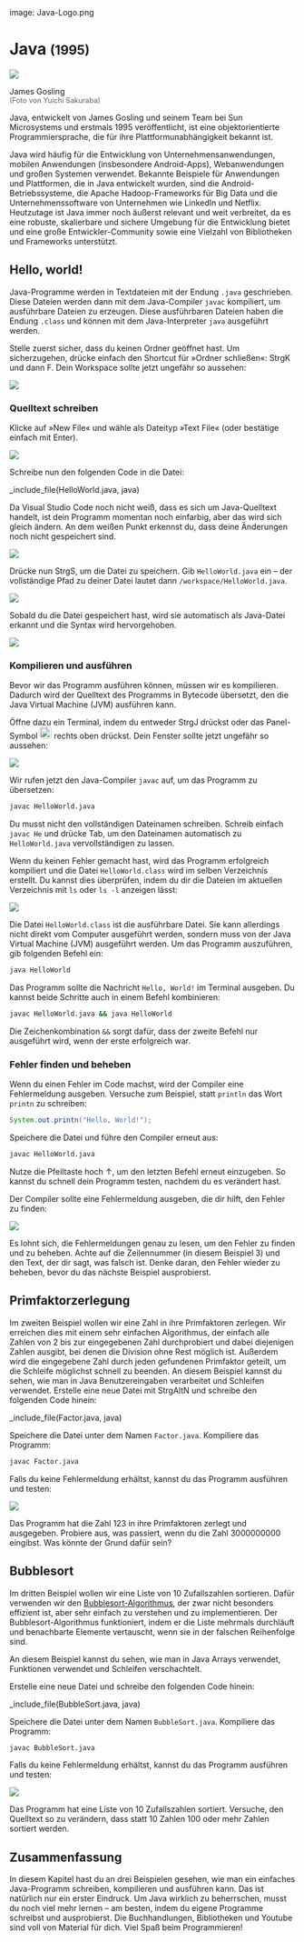 <div class='meta'>
image: Java-Logo.png
</div>

# Java <span style='font-size: 80%;'>(1995)</span>

<div class='floatright' style='width: 12em;'>
    <img src='gosling.webp'>
    <p>
      James Gosling<br>
      <span style='font-size: 90%; opacity: 0.7;'>(Foto von Yuichi Sakuraba)</span>
    </p>
</div>

<p class='abstract'>
Java, entwickelt von James Gosling und seinem Team bei Sun Microsystems und erstmals 1995 veröffentlicht, ist eine objektorientierte Programmiersprache, die für ihre Plattformunabhängigkeit bekannt ist.
</p>

Java wird häufig für die Entwicklung von Unternehmensanwendungen, mobilen Anwendungen (insbesondere Android-Apps), Webanwendungen und großen Systemen verwendet. Bekannte Beispiele für Anwendungen und Plattformen, die in Java entwickelt wurden, sind die Android-Betriebssysteme, die Apache Hadoop-Frameworks für Big Data und die Unternehmenssoftware von Unternehmen wie LinkedIn und Netflix. Heutzutage ist Java immer noch äußerst relevant und weit verbreitet, da es eine robuste, skalierbare und sichere Umgebung für die Entwicklung bietet und eine große Entwickler-Community sowie eine Vielzahl von Bibliotheken und Frameworks unterstützt.

<!--
## Eigenschaften

- **Objektorientierung**: Java ist eine objektorientierte Programmiersprache, die auf der Verwendung von Objekten und Klassen basiert.
- **Plattformunabhängigkeit**: Java-Programme können auf verschiedenen Betriebssystemen und Plattformen ausgeführt werden.
- **Sicherheit**: Java bietet eine Vielzahl von Sicherheitsfunktionen, die es ermöglichen, sichere Anwendungen zu entwickeln.
- **Performance**: Java ist eine der schnellsten Programmiersprachen und wird häufig für rechenintensive Anwendungen eingesetzt.
- **Community**: Java hat eine aktive und engagierte Community, die eine Vielzahl von Bibliotheken und Frameworks entwickelt hat.
- **Vielseitigkeit**: Java wird in vielen Bereichen eingesetzt, darunter Anwendungsentwicklung, Webentwicklung und Datenbankprogrammierung.
-->

## Hello, world!

Java-Programme werden in Textdateien mit der Endung `.java` geschrieben. Diese Dateien werden dann mit dem Java-Compiler `javac` kompiliert, um ausführbare Dateien zu erzeugen. Diese ausführbaren Dateien haben die Endung `.class` und können mit dem Java-Interpreter `java` ausgeführt werden.

Stelle zuerst sicher, dass du keinen Ordner geöffnet hast. Um sicherzugehen, drücke einfach den Shortcut für »Ordner schließen«: <span class='key'>Strg</span><span class='key'>K</span> und dann <span class='key'>F</span>. Dein Workspace sollte jetzt ungefähr so aussehen:

<img class='full' src='fresh-start.webp'>

### Quelltext schreiben

Klicke auf »New File« und wähle als Dateityp »Text File« (oder bestätige einfach mit <span class='key'>Enter</span>).

<img class='full' src='choose-filename.webp'>

Schreibe nun den folgenden Code in die Datei:

_include_file(HelloWorld.java, java)

Da Visual Studio Code noch nicht weiß, dass es sich um Java-Quelltext handelt, ist dein Programm momentan noch einfarbig, aber das wird sich gleich ändern. An dem weißen Punkt erkennst du, dass deine Änderungen noch nicht gespeichert sind.

<img class='full' src='no-syntax-highlighting.webp'>

Drücke nun <span class='key'>Strg</span><span class='key'>S</span>, um die Datei zu speichern. Gib `HelloWorld.java` ein – der vollständige Pfad zu deiner Datei lautet dann `/workspace/HelloWorld.java`.

<img class='full' src='enter-filename.webp'>

Sobald du die Datei gespeichert hast, wird sie automatisch als Java-Datei erkannt und die Syntax wird hervorgehoben.

<img class='full' src='syntax-highlighting.webp'>

### Kompilieren und ausführen

Bevor wir das Programm ausführen können, müssen wir es kompilieren.
Dadurch wird der Quelltext des Programms in Bytecode übersetzt, den die Java Virtual Machine (JVM) ausführen kann.

Öffne dazu ein Terminal, indem du entweder <span class='key'>Strg</span><span class='key'>J</span> drückst oder das Panel-Symbol <img src='../basics/panel.webp' style='border-radius: 4px; height: 1.5em;'> rechts oben drückst. Dein Fenster sollte jetzt ungefähr so aussehen:

<img class='full' src='code-with-terminal.webp'>

Wir rufen jetzt den Java-Compiler `javac` auf, um das Programm zu übersetzen:

```bash
javac HelloWorld.java
```

<div class='hint'>
Du musst nicht den vollständigen Dateinamen schreiben. Schreib einfach <code>javac He</code> und drücke <span class='key'>Tab</span>, um den Dateinamen automatisch zu <code>HelloWorld.java</code> vervollständigen zu lassen.
</div>

Wenn du keinen Fehler gemacht hast, wird das Programm erfolgreich kompiliert und die Datei `HelloWorld.class` wird im selben Verzeichnis erstellt. Du kannst dies überprüfen, indem du dir die Dateien im aktuellen Verzeichnis mit `ls` oder `ls -l` anzeigen lässt:

<img class='full' src='ls.webp'>

Die Datei `HelloWorld.class` ist die ausführbare Datei. Sie kann allerdings nicht direkt vom Computer ausgeführt werden, sondern muss von der Java Virtual Machine (JVM) ausgeführt werden.
Um das Programm auszuführen, gib folgenden Befehl ein:

```bash
java HelloWorld
```

Das Programm sollte die Nachricht `Hello, World!` im Terminal ausgeben. Du kannst beide Schritte auch in einem Befehl kombinieren:

```bash
javac HelloWorld.java && java HelloWorld
```

<div class='hint'>
Die Zeichenkombination <code>&amp;&amp;</code> sorgt dafür, dass der zweite Befehl nur ausgeführt wird, wenn der erste erfolgreich war.
</div>

### Fehler finden und beheben

Wenn du einen Fehler im Code machst, wird der Compiler eine Fehlermeldung ausgeben. Versuche zum Beispiel, statt `println` das Wort `printn` zu schreiben:

```java
System.out.printn("Hello, World!");
```

Speichere die Datei und führe den Compiler erneut aus:

```bash
javac HelloWorld.java
```

<div class='hint'>
Nutze die Pfeiltaste hoch <span class='key'>↑</span>, um den letzten Befehl erneut einzugeben. So kannst du schnell dein Programm testen, nachdem du es verändert hast.
</div>

Der Compiler sollte eine Fehlermeldung ausgeben, die dir hilft, den Fehler zu finden:

<img class='full' src='hello-error.webp'>

Es lohnt sich, die Fehlermeldungen genau zu lesen, um den Fehler zu finden und zu beheben. Achte auf die Zeilennummer (in diesem Beispiel 3) und den Text, der dir sagt, was falsch ist. Denke daran, den Fehler wieder zu beheben, bevor du das nächste Beispiel ausprobierst.

## Primfaktorzerlegung

Im zweiten Beispiel wollen wir eine Zahl in ihre Primfaktoren zerlegen.
Wir erreichen dies mit einem sehr einfachen Algorithmus, der einfach alle Zahlen von 2 bis zur eingegebenen Zahl durchprobiert und dabei diejenigen Zahlen ausgibt, bei denen die Division ohne Rest möglich ist. Außerdem wird die eingegebene Zahl durch jeden gefundenen Primfaktor geteilt, um die Schleife möglichst schnell zu beenden. An diesem Beispiel kannst du sehen, wie man in Java Benutzereingaben verarbeitet und Schleifen verwendet.
Erstelle eine neue Datei mit <span class='key'>Strg</span><span class='key'>Alt</span><span class='key'>N</span> und schreibe den folgenden Code hinein:

_include_file(Factor.java, java)

Speichere die Datei unter dem Namen `Factor.java`. Kompiliere das Programm:

```bash
javac Factor.java
```

Falls du keine Fehlermeldung erhältst, kannst du das Programm ausführen und testen:

<img class='full' src='try-factor.webp'>

Das Programm hat die Zahl 123 in ihre Primfaktoren zerlegt und ausgegeben. Probiere aus, was passiert, wenn du die Zahl 3000000000 eingibst. Was könnte der Grund dafür sein?

## Bubblesort

Im dritten Beispiel wollen wir eine Liste von 10 Zufallszahlen sortieren. Dafür verwenden wir den [Bubblesort-Algorithmus](https://de.wikipedia.org/wiki/Bubblesort), der zwar nicht besonders effizient ist, aber sehr einfach zu verstehen und zu implementieren. Der Bubblesort-Algorithmus funktioniert, indem er die Liste mehrmals durchläuft und benachbarte Elemente vertauscht, wenn sie in der falschen Reihenfolge sind.

An diesem Beispiel kannst du sehen, wie man in Java Arrays verwendet, Funktionen verwendet und Schleifen verschachtelt.

Erstelle eine neue Datei und schreibe den folgenden Code hinein:

_include_file(BubbleSort.java, java)

Speichere die Datei unter dem Namen `BubbleSort.java`. Kompiliere das Programm:

```bash
javac BubbleSort.java
```
Falls du keine Fehlermeldung erhältst, kannst du das Programm ausführen und testen:

<img class='full' src='bubblesort.webp'>

Das Programm hat eine Liste von 10 Zufallszahlen sortiert. Versuche, den Quelltext so zu verändern, dass statt 10 Zahlen 100 oder mehr Zahlen sortiert werden.

## Zusammenfassung

In diesem Kapitel hast du an drei Beispielen gesehen, wie man ein einfaches Java-Programm schreiben, kompilieren und ausführen kann. Das ist natürlich nur ein erster Eindruck. Um Java wirklich zu beherrschen, musst du noch viel mehr lernen – am besten, indem du eigene Programme schreibst und ausprobierst. Die Buchhandlungen, Bibliotheken und Youtube sind voll von Material für dich. Viel Spaß beim Programmieren!
